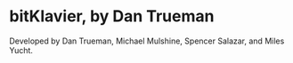 # bitKlavier, by Dan Trueman

Developed by Dan Trueman, Michael Mulshine, Spencer Salazar, and Miles Yucht. 
